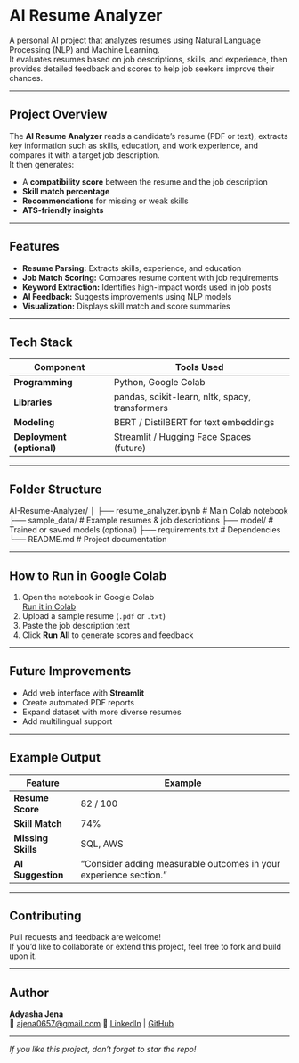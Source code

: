#  AI Resume Analyzer  

A personal AI project that analyzes resumes using Natural Language Processing (NLP) and Machine Learning.  
It evaluates resumes based on job descriptions, skills, and experience, then provides detailed feedback and scores to help job seekers improve their chances.

---

##  Project Overview
The **AI Resume Analyzer** reads a candidate’s resume (PDF or text), extracts key information such as skills, education, and work experience, and compares it with a target job description.  
It then generates:
- A **compatibility score** between the resume and the job description  
- **Skill match percentage**  
- **Recommendations** for missing or weak skills  
- **ATS-friendly insights**  

---

##  Features
-  **Resume Parsing:** Extracts skills, experience, and education  
-  **Job Match Scoring:** Compares resume content with job requirements  
-  **Keyword Extraction:** Identifies high-impact words used in job posts  
-  **AI Feedback:** Suggests improvements using NLP models  
-  **Visualization:** Displays skill match and score summaries  

---

##  Tech Stack
| Component | Tools Used |
|------------|-------------|
| **Programming** | Python, Google Colab |
| **Libraries** | pandas, scikit-learn, nltk, spacy, transformers |
| **Modeling** | BERT / DistilBERT for text embeddings |
| **Deployment (optional)** | Streamlit / Hugging Face Spaces (future) |

---

## Folder Structure
AI-Resume-Analyzer/
│
├── resume_analyzer.ipynb # Main Colab notebook
├── sample_data/ # Example resumes & job descriptions
├── model/ # Trained or saved models (optional)
├── requirements.txt # Dependencies
└── README.md # Project documentation

---

##  How to Run in Google Colab
1. Open the notebook in Google Colab  
    [Run it in Colab](https://colab.research.google.com/)  
2. Upload a sample resume (`.pdf` or `.txt`)  
3. Paste the job description text  
4. Click **Run All** to generate scores and feedback  

---

##  Future Improvements
- Add web interface with **Streamlit**  
- Create automated PDF reports  
- Expand dataset with more diverse resumes  
- Add multilingual support  

---

##  Example Output
| Feature | Example |
|----------|----------|
| **Resume Score** | 82 / 100 |
| **Skill Match** | 74% |
| **Missing Skills** | SQL, AWS |
| **AI Suggestion** | “Consider adding measurable outcomes in your experience section.” |

---

## Contributing
Pull requests and feedback are welcome!  
If you’d like to collaborate or extend this project, feel free to fork and build upon it.

---

##  Author
**Adyasha Jena**  
📧 ajena0657@gmail.com 
🔗 [LinkedIn](www.linkedin.com/in/adyasha-jena-90953a309) | [GitHub](https://github.com/AdyashaJena11)

---

 *If you like this project, don’t forget to star the repo!*  

